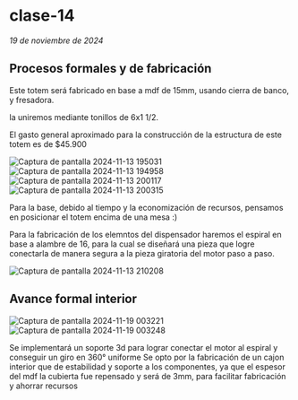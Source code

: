 # clase-14
*19 de noviembre de 2024*

## Procesos formales y de fabricación 

Este totem será fabricado en base a mdf de 15mm, usando cierra de banco, y fresadora.

la uniremos mediante tonillos de 6x1 1/2.

El gasto general aproximado para la construcción de la estructura de este totem es de $45.900

![Captura de pantalla 2024-11-13 195031](https://github.com/user-attachments/assets/14984c22-c798-495c-ba11-131d644516ff)
![Captura de pantalla 2024-11-13 194958](https://github.com/user-attachments/assets/0d71c9a1-ec47-4ced-8acc-ccb413752146)
![Captura de pantalla 2024-11-13 200117](https://github.com/user-attachments/assets/cc48cdb6-d04c-4a18-9f45-f0d64aff7fbb) 
![Captura de pantalla 2024-11-13 200315](https://github.com/user-attachments/assets/c452ab9c-071f-4a38-b530-86f721badd5d)

Para la base, debido al tiempo y la economización de recursos, pensamos en posicionar el totem encima de una mesa :)

Para la fabricación de los elemntos del dispensador haremos el espiral en base a alambre de 16, para la cual se diseñará una pieza que logre conectarla de manera segura a la pieza giratoria del motor paso a paso. 

![Captura de pantalla 2024-11-13 210208](https://github.com/user-attachments/assets/724562ac-3166-479b-b4d1-efed543b6f27) 

## Avance formal interior 

![Captura de pantalla 2024-11-19 003221](https://github.com/user-attachments/assets/e423c919-0ffd-4a17-ad0e-a73e251c1c69)
![Captura de pantalla 2024-11-19 003248](https://github.com/user-attachments/assets/042bc9a8-0da6-4c4d-999d-b9cc029830b5)



Se implementará un soporte 3d para lograr conectar el motor al espiral y conseguir un giro en 360° uniforme
Se opto por la fabricación de un cajon interior que de estabilidad y soporte a los componentes, ya que el espesor del mdf la cubierta fue repensado y será de 3mm, para facilitar fabricación y ahorrar recursos




